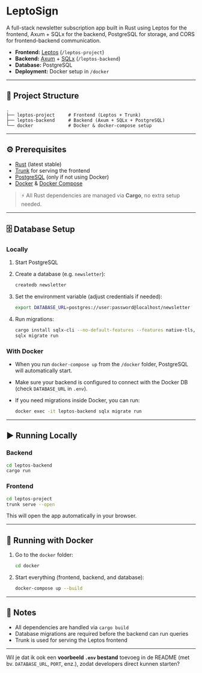# LeptoSign
A full-stack newsletter subscription app built in Rust using Leptos for the frontend, Axum + SQLx for the backend, PostgreSQL for storage, and CORS for frontend-backend communication.


* **Frontend:** [Leptos](https://leptos.dev) (`/leptos-project`)
* **Backend:** [Axum](https://github.com/tokio-rs/axum) + [SQLx](https://github.com/launchbadge/sqlx) (`/leptos-backend`)
* **Database:** PostgreSQL
* **Deployment:** Docker setup in `/docker`

---

## 🚀 Project Structure

```
.
├── leptos-project     # Frontend (Leptos + Trunk)
├── leptos-backend     # Backend (Axum + SQLx + PostgreSQL)
└── docker             # Docker & docker-compose setup
```

---

## ⚙️ Prerequisites

* [Rust](https://www.rust-lang.org/tools/install) (latest stable)
* [Trunk](https://trunkrs.dev/#install) for serving the frontend
* [PostgreSQL](https://www.postgresql.org/download/) (only if not using Docker)
* [Docker](https://docs.docker.com/get-docker/) & [Docker Compose](https://docs.docker.com/compose/)

> ⚡️ All Rust dependencies are managed via **Cargo**, no extra setup needed.

---

## 🗄 Database Setup

### Locally

1. Start PostgreSQL
2. Create a database (e.g. `newsletter`):

   ```bash
   createdb newsletter
   ```
3. Set the environment variable (adjust credentials if needed):

   ```bash
   export DATABASE_URL=postgres://user:password@localhost/newsletter
   ```
4. Run migrations:

   ```bash
   cargo install sqlx-cli --no-default-features --features native-tls,postgres
   sqlx migrate run
   ```

### With Docker

* When you run `docker-compose up` from the `/docker` folder, PostgreSQL will automatically start.
* Make sure your backend is configured to connect with the Docker DB (check `DATABASE_URL` in `.env`).
* If you need migrations inside Docker, you can run:

  ```bash
  docker exec -it leptos-backend sqlx migrate run
  ```

---

## ▶️ Running Locally

### Backend

```bash
cd leptos-backend
cargo run
```

### Frontend

```bash
cd leptos-project
trunk serve --open
```

This will open the app automatically in your browser.

---

## 🐳 Running with Docker

1. Go to the `docker` folder:

   ```bash
   cd docker
   ```

2. Start everything (frontend, backend, and database):

   ```bash
   docker-compose up --build
   ```

---

## 📌 Notes

* All dependencies are handled via `cargo build`
* Database migrations are required before the backend can run queries
* Trunk is used for serving the Leptos frontend

---

Wil je dat ik ook een **voorbeeld `.env` bestand** toevoeg in de README (met bv. `DATABASE_URL`, `PORT`, enz.), zodat developers direct kunnen starten?
